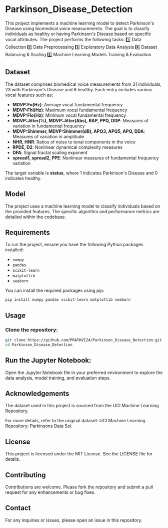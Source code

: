 # Parkinson_Disease_Detection
This project implements a machine learning model to detect Parkinson's Disease using biomedical voice measurements. The goal is to classify individuals as healthy or having Parkinson's Disease based on specific vocal attributes.
The project performs the following tasks:
1️⃣ Data Collection
2️⃣ Data Preprocessing
3️⃣ Exploratory Data Analysis
4️⃣ Dataset Balancing & Scaling
5️⃣ Machine Learning Models Training & Evaluation

## Dataset

The dataset comprises biomedical voice measurements from 31 individuals, 23 with Parkinson's Disease and 8 healthy. Each entry includes various vocal features such as:

- **MDVP:Fo(Hz)**: Average vocal fundamental frequency
- **MDVP:Fhi(Hz)**: Maximum vocal fundamental frequency
- **MDVP:Flo(Hz)**: Minimum vocal fundamental frequency
- **MDVP:Jitter(%), MDVP:Jitter(Abs), RAP, PPQ, DDP**: Measures of variation in fundamental frequency
- **MDVP:Shimmer, MDVP:Shimmer(dB), APQ3, APQ5, APQ, DDA**: Measures of variation in amplitude
- **NHR, HNR**: Ratios of noise to tonal components in the voice
- **RPDE, D2**: Nonlinear dynamical complexity measures
- **DFA**: Signal fractal scaling exponent
- **spread1, spread2, PPE**: Nonlinear measures of fundamental frequency variation

The target variable is **status**, where 1 indicates Parkinson's Disease and 0 indicates healthy.

## Model

The project uses a machine learning model to classify individuals based on the provided features. The specific algorithm and performance metrics are detailed within the codebase.

## Requirements

To run the project, ensure you have the following Python packages installed:

- `numpy`
- `pandas`
- `scikit-learn`
- `matplotlib`
- `seaborn`

You can install the required packages using pip:

```bash
pip install numpy pandas scikit-learn matplotlib seaborn
```
## Usage

### Clone the repository:

```bash
git clone https://github.com/PRATHVI24/Parkinson_Disease_Detection.git
cd Parkinson_Disease_Detection
```
## Run the Jupyter Notebook:
Open the Jupyter Notebook file in your preferred environment to explore the data analysis, model training, and evaluation steps.

## Acknowledgements
The dataset used in this project is sourced from the UCI Machine Learning Repository.

For more details, refer to the original dataset: UCI Machine Learning Repository: Parkinsons Data Set

## License
This project is licensed under the MIT License. See the LICENSE file for details.

## Contributing
Contributions are welcome. Please fork the repository and submit a pull request for any enhancements or bug fixes.

## Contact
For any inquiries or issues, please open an issue in this repository.
